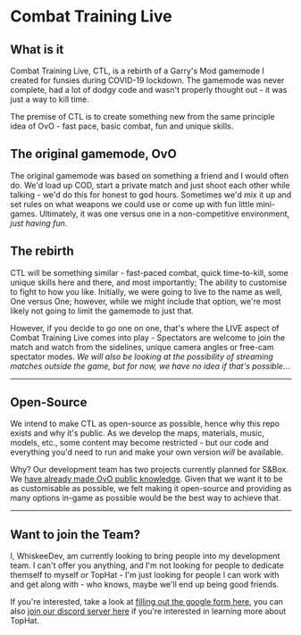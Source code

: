 # Combat Training Live

## What is it

Combat Training Live, CTL, is a rebirth of a Garry's Mod gamemode I created for funsies during COVID-19 lockdown.
The gamemode was never complete, had a lot of dodgy code and wasn't properly thought out - it was just a way to kill time.

The premise of CTL is to create something new from the same principle idea of OvO - fast pace, basic combat, fun and unique skills.

## The original gamemode, OvO

The original gamemode was based on something a friend and I would often do. We'd load up COD, start a private match and just shoot each other while talking - we'd do this for honest to god hours. Sometimes we'd mix it up and set rules on what weapons we could use or come up with fun little mini-games. Ultimately, it was one versus one in a non-competitive environment, _just having fun_.

## The rebirth

CTL will be something similar - fast-paced combat, quick time-to-kill, some unique skills here and there, and most importantly; The ability to customise to fight to how you like. Initially, we were going to live to the name as well, One versus One; however, while we might include that option, we're most likely not going to limit the gamemode to just that.

However, if you decide to go one on one, that's where the LIVE aspect of Combat Training Live comes into play - Spectators are welcome to join the match and watch from the sidelines, unique camera angles or free-cam spectator modes. _We will also be looking at the possibility of streaming matches outside the game, but for now, we have no idea if that's possible_...

---

## Open-Source
We intend to make CTL as open-source as possible, hence why this repo exists and why it's public. As we develop the maps, materials, music, models, etc., some content may become restricted - but our code and everything you'd need to run and make your own version _will_ be available.

Why? Our development team has two projects currently planned for S&Box. We [have already made OvO public knowledge](https://forum.facepunch.com/t/245099). Given that we want it to be as customisable as possible, we felt making it open-source and providing as many options in-game as possible would be the best way to achieve that.

---

## Want to join the Team?
I, WhiskeeDev, am currently looking to bring people into my development team. I can't offer you anything, and I'm not looking for people to dedicate themself to myself or TopHat - I'm just looking for people I can work with and get along with - who knows, maybe we'll end up being good friends.

If you're interested, take a look at [filling out the google form here](https://forms.gle/BnJVM7noo35xTsWk6), you can also [join our discord server here](https://discord.com/invite/APtzaJQ) if you're interested in learning more about TopHat.